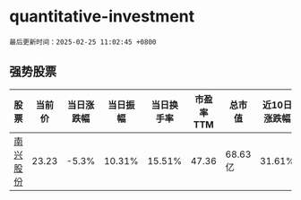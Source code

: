 # quantitative-investment

`最后更新时间：2025-02-25 11:02:45 +0800`

## 强势股票

|股票|当前价|当日涨跌幅|当日振幅|当日换手率|市盈率TTM|总市值|近10日涨跌幅|
|----|----|----|----|----|----|----|----|
|[南兴股份](https://xueqiu.com/S/SZ002757)|23.23|-5.3%|10.31%|15.51%|47.36|68.63亿|31.61%|
